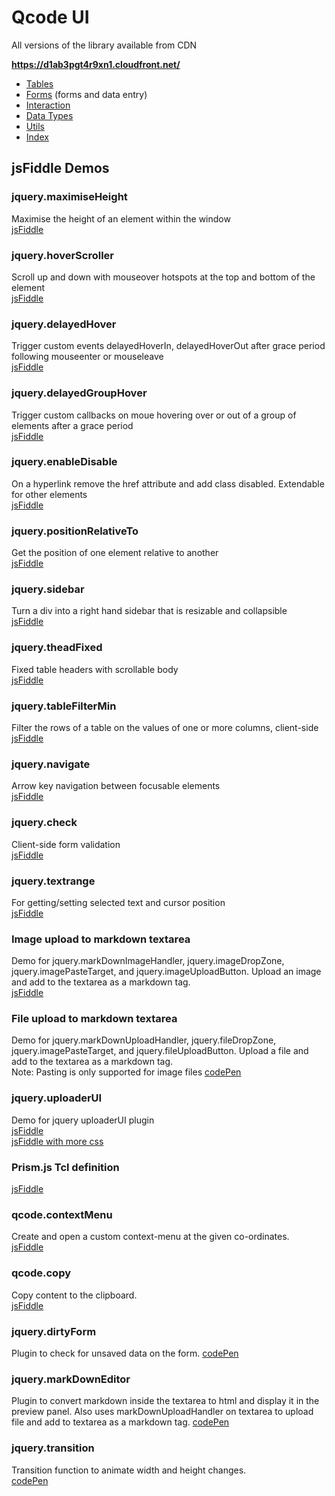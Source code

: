 # Qcode UI

All versions of the library available from CDN

**https://d1ab3pgt4r9xn1.cloudfront.net/**

- [Tables](docs/tables/tables.md)
- [Forms](docs/forms/forms.md) (forms and data entry)
- [Interaction](docs/interaction/interaction.md)
- [Data Types](docs/data_types/data_types.md)
- [Utils](docs/utils/utils.md)
- [Index](docs/index.md)

## jsFiddle Demos

### jquery.maximiseHeight
Maximise the height of an element within the window  
[jsFiddle](http://jsfiddle.net/PeterChaplin/omehe80e)

### jquery.hoverScroller
Scroll up and down with mouseover hotspots at the top and bottom of the element  
[jsFiddle](http://jsfiddle.net/PeterChaplin/vbgFU/)

### jquery.delayedHover
Trigger custom events delayedHoverIn, delayedHoverOut after grace period following mouseenter or mouseleave  
[jsFiddle](http://jsfiddle.net/PeterChaplin/6vcPt/)

### jquery.delayedGroupHover
Trigger custom callbacks on moue hovering over or out of a group of elements after a grace period  
[jsFiddle](http://jsfiddle.net/PeterChaplin/ze9WH/)

### jquery.enableDisable
On a hyperlink remove the href attribute and add class disabled. Extendable for other elements  
[jsFiddle](http://jsfiddle.net/PeterChaplin/tnaZV/)

### jquery.positionRelativeTo
Get the position of one element relative to another  
[jsFiddle](http://jsfiddle.net/PeterChaplin/tb7w3/)

### jquery.sidebar
Turn a div into a right hand sidebar that is resizable and collapsible  
[jsFiddle](http://jsfiddle.net/PeterChaplin/RV7kH/)

### jquery.theadFixed
Fixed table headers with scrollable body  
[jsFiddle](http://jsfiddle.net/PeterChaplin/wAfbu/)

### jquery.tableFilterMin
Filter the rows of a table on the values of one or more columns, client-side  
[jsFiddle](http://jsfiddle.net/PeterChaplin/7GUKK/)

### jquery.navigate
Arrow key navigation between focusable elements  
[jsFiddle](http://jsfiddle.net/PeterChaplin/bspsf7w5/)

### jquery.check
Client-side form validation  
[jsFiddle](http://jsfiddle.net/w2g6vzyp/21/)

### jquery.textrange
For getting/setting selected text and cursor position  
[jsFiddle](http://jsfiddle.net/PeterChaplin/d62x808r/)

### Image upload to markdown textarea
Demo for jquery.markDownImageHandler, jquery.imageDropZone, jquery.imagePasteTarget, and jquery.imageUploadButton.
Upload an image and add to the textarea as a markdown tag.  
[jsFiddle](http://jsfiddle.net/PeterChaplin/9grmcmun/)

### File upload to markdown textarea
Demo for jquery.markDownUploadHandler, jquery.fileDropZone, jquery.imagePasteTarget, and jquery.fileUploadButton.
Upload a file and add to the textarea as a markdown tag.  
Note: Pasting is only supported for image files
[codePen](http://codepen.io/priyank-qcode/pen/PNWmBr)

### jquery.uploaderUI
Demo for jquery uploaderUI plugin  
[jsFiddle](http://jsfiddle.net/PeterChaplin/8vunt0d8/)  
[jsFiddle with more css](http://jsfiddle.net/PeterChaplin/c0nn6ymr/)

### Prism.js Tcl definition
[jsFiddle](http://jsfiddle.net/PeterChaplin/ta9vy1e0/)

### qcode.contextMenu
Create and open a custom context-menu at the given co-ordinates.  
[jsFiddle](http://jsfiddle.net/PeterChaplin/xywdac5p/)

### qcode.copy
Copy content to the clipboard.  
[jsFiddle](https://jsfiddle.net/PeterChaplin/ts698o8s/)

### jquery.dirtyForm
Plugin to check for unsaved data on the form.
[codePen](http://codepen.io/priyank-qcode/pen/ZWYQEM?editors=1010)

### jquery.markDownEditor
Plugin to convert markdown inside the textarea to html and display it in the preview panel.
Also uses markDownUploadHandler on textarea to upload file and add to textarea as a markdown tag.
[codePen](http://codepen.io/priyank-qcode/pen/Varrxb/?editors=1010)

### jquery.transition
Transition function to animate width and height changes.  
[codePen](http://codepen.io/daniel-qcode/pen/QNJagW/)
